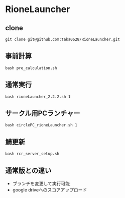 # RioneLauncher
## clone
```
git clone git@github.com:taka0628/RioneLauncher.git
```

## 事前計算
```
bash pre_calculation.sh
```

## 通常実行
```
bash rioneLauncher_2.2.2.sh 1
```

## サークル用PCランチャー
```
bash circlePC_rioneLauncher.sh 1
```

## 鯖更新
```
bash rcr_server_setup.sh
```

## 通常版との違い
* ブランチを変更して実行可能
* google driveへのスコアアップロード